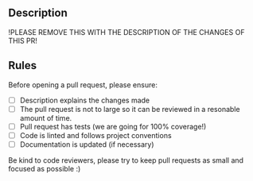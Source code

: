 ## Description

!PLEASE REMOVE THIS WITH THE DESCRIPTION OF THE CHANGES OF THIS PR!

## Rules

Before opening a pull request, please ensure:

- [ ] Description explains the changes made
- [ ] The pull request is not to large so it can be reviewed in a resonable amount of time.
- [ ] Pull request has tests (we are going for 100% coverage!)
- [ ] Code is linted and follows project conventions
- [ ] Documentation is updated (if necessary)

Be kind to code reviewers, please try to keep pull requests as small and focused as possible :)
